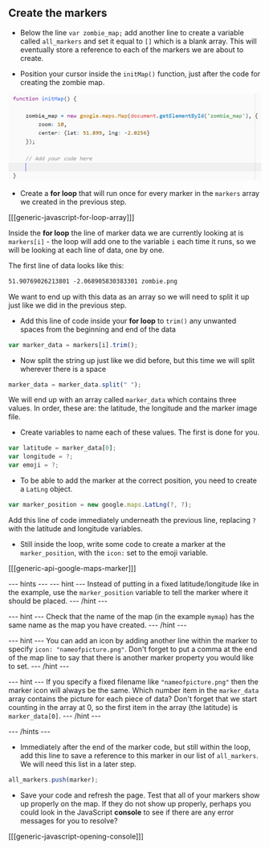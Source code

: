 ## Create the markers

+ Below the line `var zombie_map;` add another line to create a variable called `all_markers` and set it equal to `[]` which is a blank array. This will eventually store a reference to each of the markers we are about to create.

+ Position your cursor inside the `initMap()` function, just after the code for creating the zombie map.

![Add marker code here](images/add-marker-code.png)

+ Create a **for loop** that will run once for every marker in the `markers` array we created in the previous step.

[[[generic-javascript-for-loop-array]]]

Inside the **for loop** the line of marker data we are currently looking at is `markers[i]` - the loop will add one to the variable `i` each time it runs, so we will be looking at each line of data, one by one.

The first line of data looks like this:

```html
51.90769026213801 -2.068905830383301 zombie.png
```

We want to end up with this data as an array so we will need to split it up just like we did in the previous step.

+ Add this line of code inside your **for loop** to `trim()` any unwanted spaces from the beginning and end of the data

```JavaScript
var marker_data = markers[i].trim();
```

+ Now split the string up just like we did before, but this time we will split wherever there is a space

```JavaScript
marker_data = marker_data.split(" ");
```

We will end up with an array called `marker_data` which contains three values. In order, these are: the latitude, the longitude and the marker image file.

+ Create variables to name each of these values. The first is done for you.

```JavaScript
var latitude = marker_data[0];
var longitude = ?;
var emoji = ?;
```

+ To be able to add the marker at the correct position, you need to create a `LatLng` object.

```JavaScript
var marker_position = new google.maps.LatLng(?, ?);
```

Add this line of code immediately underneath the previous line, replacing `?` with the latitude and longitude variables.

+ Still inside the loop, write some code to create a marker at the `marker_position`, with the `icon:` set to the emoji variable.

[[[generic-api-google-maps-marker]]]

--- hints ---
--- hint ---
Instead of putting in a fixed latitude/longitude like in the example, use the `marker_position` variable to tell the marker where it should be placed.
--- /hint ---

--- hint ---
Check that the name of the map (in the example `mymap`) has the same name as the map you have created.
--- /hint ---

--- hint ---
You can add an icon by adding another line within the marker to specify `icon: "nameofpicture.png"`. Don't forget to put a comma at the end of the map line to say that there is another marker property you would like to set.
--- /hint ---

--- hint ---
If you specify a fixed filename like `"nameofpicture.png"` then the marker icon will always be the same. Which number item in the `marker_data` array contains the picture for each piece of data? Don't forget that we start counting in the array at 0, so the first item in the array (the latitude) is `marker_data[0]`.
--- /hint ---

--- /hints ---

+ Immediately after the end of the marker code, but still within the loop, add this line to save a reference to this marker in our list of `all_markers`. We will need this list in a later step.

```JavaScript
all_markers.push(marker);
```

+ Save your code and refresh the page. Test that all of your markers show up properly on the map. If they do not show up properly, perhaps you could look in the JavaScript **console** to see if there are any error messages for you to resolve?

[[[generic-javascript-opening-console]]]
